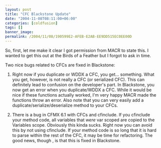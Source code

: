 ```yaml
---
layout: post
title: "CFC Blackstone Update"
date: "2004-11-08T08:11:00+06:00"
categories: [coldfusion]
tags: []
banner_image: 
permalink: /2004/11/08/190599E2-AFEB-E2AB-EE9DD515EC0EE00D
---
```


So, first, let me make it clear I got permission from MACR to state this. I wanted to get this out at the Birds of a Feather but I forgot to ask in time.

Two nice bugs related to CFCs are fixed in Blackstone:

1) Right now if you duplicate or WDDX a CFC, you get... something. What you get, however, is not really a CFC (or serialized CFC). This can definitely lead to confusion on the developer's part. In Blackstone, you now get an error when you duplicate/WDDX a CFC. While it would be nice if these functions actually worked, I'm very happy MACR made the functions throw an error. Also note that you can very easily add a duplicate/serialize/deserialize method to your CFCs.

2) There is a bug in CFMX 6.1 with CFCs and cfinclude. If you cfinclude your method code, all variables that <i>were</i> var scoped are copied to the Variables scope. Obviously this kinda sucks. Right now you can avoid this by not using cfinclude. If your method code is so long that it is hard to parse within the rest of the CFC, it may be time for refactoring. The good news, though , is that this is fixed in Blackstone.